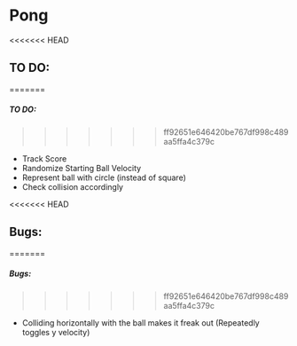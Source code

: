 # Pong

<<<<<<< HEAD
## TO DO:
=======
##### TO DO:
>>>>>>> ff92651e646420be767df998c489aa5ffa4c379c

* Track Score
* Randomize Starting Ball Velocity
* Represent ball with circle (instead of square)
* Check collision accordingly

<<<<<<< HEAD
## Bugs:
=======
##### Bugs:
>>>>>>> ff92651e646420be767df998c489aa5ffa4c379c

* Colliding horizontally with the ball makes it freak out (Repeatedly toggles y velocity)
